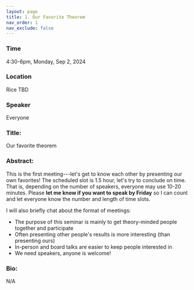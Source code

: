 ```yaml
---
layout: page
title: 1. Our Favorite Theorem
nav_order: 1
nav_exclude: false
---
```


### Time
4:30-6pm, Monday, Sep 2, 2024

### Location
Rice TBD

### Speaker
Everyone

### Title:
Our favorite theorem

### Abstract:
This is the first meeting---let's get to know each other by presenting our own favorites!
The scheduled slot is 1.5 hour, let's try to conclude on time.
That is, depending on the number of speakers, everyone may use 10-20 minutes.
Please **let me know if you want to speak by Friday** so I can count and let everyone know the number and length of time slots.

I will also briefly chat about the format of meetings:
- The purpose of this seminar is mainly to get theory-minded people together and participate
- Often presenting other people's results is more interesting (than presenting ours)
- In-person and board talks are easier to keep people interested in
- We need speakers, anyone is welcome!

### Bio:
N/A
